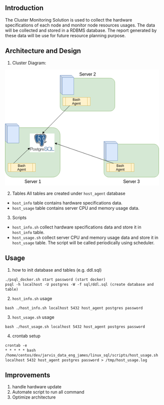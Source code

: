 ## Introduction
The Cluster Monitoring Solution is used to collect the hardware specifications of each node and monitor node resources usages. The data will be collected and stored in a RDBMS database. The report generated by these data will be use for future resource planning purpose.

## Architecture and Design
1) Cluster Diagram:

![my image](./assets/diagram.png)

2) Tables
  All tables are created under `host_agent` database
  - `host_info`  table contains hardware specifications data.
  - `host_usage` table contains server CPU and memory usage data.
3) Scripts
  - `host_info.sh`  collect hardware specifications data and store it in `host_info` table.
  - `host_usage.sh` collect server CPU and memory usage data and store it in `host_usage` table. The script will be called periodically using scheduler.

## Usage
1) how to init database and tables (e.g. ddl.sql)
~~~
./psql_docker.sh start password (start docker)
psql -h localhost -U postgres -W -f sql/ddl.sql (create database and table)
~~~
2) `host_info.sh` usage
~~~
bash ./host_info.sh localhost 5432 host_agent postgres password
~~~
3) `host_usage.sh` usage
~~~
bash ./host_usage.sh localhost 5432 host_agent postgres password
~~~
4) crontab setup
~~~
crontab -e
* * * * * bash /home/centos/dev/jarvis_data_eng_james/linux_sql/scripts/host_usage.sh localhost 5432 host_agent postgres password > /tmp/host_usage.log
~~~
## Improvements
1) handle hardware update
2) Automate script to run all command
3) Optimize architecture
